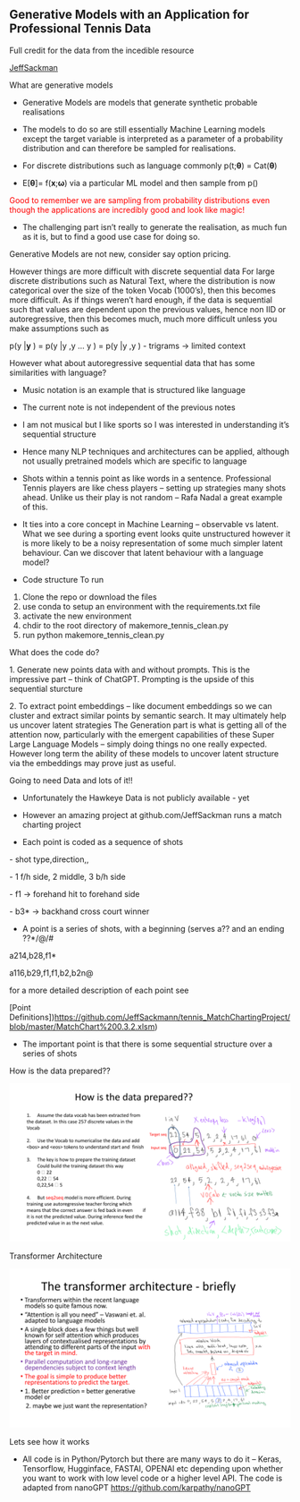  
## Generative Models with an Application for Professional Tennis Data




Full credit for the data from the incedible resource 

[JeffSackman](https://github.com/JeffSackmann/tennis_MatchChartingProject)





What are generative models

* Generative Models are models that generate synthetic probable realisations

* The models to do so are still essentially Machine Learning models except the target variable is interpreted as a parameter of a probability distribution and can therefore be sampled for realisations.

* For discrete distributions such as language commonly p(t;**θ**) = Cat(**θ**)

* E[**θ**]= f(**x**;**ω**) via a particular ML model and then sample from p()
<span style="color:red">
Good to remember we are sampling from probability distributions even though the applications are incredibly good and look like magic!</span>

* The challenging part isn’t really to generate the realisation, as much fun as it is, but to find a good use case for doing so. 

Generative Models are not new, consider say option pricing.

However things are more difficult with discrete sequential data
For large discrete distributions such as Natural Text, where the distribution is now categorical over the size of the token Vocab (1000’s), then this becomes
more difficult. As if things weren’t hard enough, if the data is sequential such that values are dependent upon the previous values, hence non IID or autoregressive, then this
becomes much, much more difficult unless you make assumptions such as

p(y |**y** ) = p(y |y ,y … y ) = p(y |y ,y ) - trigrams -> limited context

However what about autoregressive sequential data that has some similarities with language?

* Music notation is an example that is structured like language

* The current note is not independent of the previous notes

* I am not musical but I like sports so I was interested in understanding it’s sequential structure

* Hence many NLP techniques and architectures can be applied, although not usually pretrained models which are specific to language


* Shots within a tennis point as like words in a sentence. Professional Tennis players are like chess players – setting up strategies many shots ahead.
Unlike us their play is not random – Rafa Nadal a great example of this.


* It ties into a core concept in Machine Learning – observable vs latent. What we see during a sporting event looks quite unstructured however it is more likely to be a noisy representation of some much simpler latent behaviour.  Can we discover that latent behaviour with a language model?

* Code structure
To run

1. Clone the repo or download the files
2. use conda to setup an environment with the requirements.txt file
3. activate the new environment
4. chdir to the root directory of makemore_tennis_clean.py
5. run python makemore_tennis_clean.py

What does the code do?

1\. Generate new points data with and without prompts. This is the impressive part – think of ChatGPT. Prompting is the upside of this sequential sturcture

2\. To extract point embeddings – like document embeddings so we can cluster and extract similar points by semantic search. It may
ultimately help us uncover latent strategies The Generation part is what is getting all of the attention now,
particularly with the emergent capabilities of these Super Large
Language Models – simply doing things no one really expected.
However long term the ability of these models to uncover latent
structure via the embeddings may prove just as useful.

Going to need Data and lots of it!!

* Unfortunately the Hawkeye Data is not publicly available - yet

* However an amazing project at github.com/JeffSackman runs a match charting project

* Each point is coded as a sequence of shots

\- shot type,direction,<depth>,<outcome>

\- 1 f/h side, 2 middle, 3 b/h side

\- f1 -> forehand hit to forehand side

\- b3\* -> backhand cross court winner

* A point is a series of shots, with a beginning (serves a?? and an ending ??\*/@/#

a214,b28,f1\*

a116,b29,f1,f1,b2,b2n@
    
for a more detailed description of each point see


[Point Definitions])https://github.com/JeffSackmann/tennis_MatchChartingProject/blob/master/MatchChart%200.3.2.xlsm)

* The important point is that there is some sequential structure over a series of shots

How is the data prepared??
    
![Image](Data_Prep.png)


Transformer Architecture
    
![Image](Transformer.png)



<a name="br13"></a> 

Lets see how it works

* All code is in Python/Pytorch but there are many ways to do it –
Keras, Tensorflow, Hugginface, FASTAI, OPENAI etc depending
upon whether you want to work with low level code or a higher
level API. The code is adapted from nanoGPT
https://github.com/karpathy/nanoGPT


